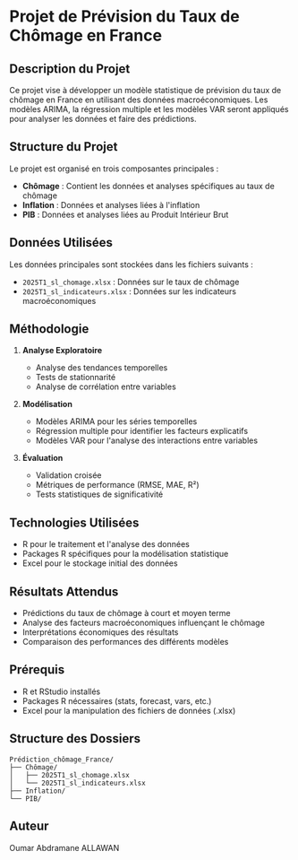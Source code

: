# Projet de Prévision du Taux de Chômage en France

## Description du Projet

Ce projet vise à développer un modèle statistique de prévision du taux de chômage en France en utilisant des données macroéconomiques. Les modèles ARIMA, la régression multiple et les modèles VAR seront appliqués pour analyser les données et faire des prédictions.

## Structure du Projet

Le projet est organisé en trois composantes principales :

- **Chômage** : Contient les données et analyses spécifiques au taux de chômage
- **Inflation** : Données et analyses liées à l'inflation
- **PIB** : Données et analyses liées au Produit Intérieur Brut

## Données Utilisées

Les données principales sont stockées dans les fichiers suivants :

- `2025T1_sl_chomage.xlsx` : Données sur le taux de chômage
- `2025T1_sl_indicateurs.xlsx` : Données sur les indicateurs macroéconomiques

## Méthodologie

1. **Analyse Exploratoire**
   - Analyse des tendances temporelles
   - Tests de stationnarité
   - Analyse de corrélation entre variables

2. **Modélisation**
   - Modèles ARIMA pour les séries temporelles
   - Régression multiple pour identifier les facteurs explicatifs
   - Modèles VAR pour l'analyse des interactions entre variables

3. **Évaluation**
   - Validation croisée
   - Métriques de performance (RMSE, MAE, R²)
   - Tests statistiques de significativité

## Technologies Utilisées

- R pour le traitement et l'analyse des données
- Packages R spécifiques pour la modélisation statistique
- Excel pour le stockage initial des données

## Résultats Attendus

- Prédictions du taux de chômage à court et moyen terme
- Analyse des facteurs macroéconomiques influençant le chômage
- Interprétations économiques des résultats
- Comparaison des performances des différents modèles

## Prérequis

- R et RStudio installés
- Packages R nécessaires (stats, forecast, vars, etc.)
- Excel pour la manipulation des fichiers de données (.xlsx)

## Structure des Dossiers

```
Prédiction_chômage_France/
├── Chômage/
│   ├── 2025T1_sl_chomage.xlsx
│   └── 2025T1_sl_indicateurs.xlsx
├── Inflation/
└── PIB/
```

## Auteur

Oumar Abdramane ALLAWAN

